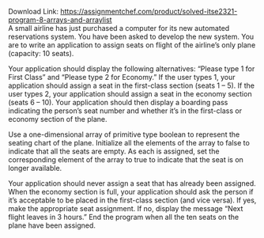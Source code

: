 Download Link: https://assignmentchef.com/product/solved-itse2321-program-8-arrays-and-arraylist
<br>
A small airline has just purchased a computer for its new automated reservations system.  You have been asked to develop the new system.  You are to write an application to assign seats on flight of the airline’s only plane (capacity: 10 seats).

Your application should display the following alternatives: “Please type 1 for First Class” and “Please type 2 for Economy.”  If the user types 1, your application should assign a seat in the first-class section (seats 1 – 5).  If the user types 2, your application should assign a seat in the economy section (seats 6 – 10).  Your application should then display a boarding pass indicating the person’s seat number and whether it’s in the first-class or economy section of the plane.

Use a one-dimensional array of primitive type boolean to represent the seating chart of the plane.  Initialize all the elements of the array to false to indicate that all the seats are empty.  As each is assigned, set the corresponding element of the array to true to indicate that the seat is on longer available.

Your application should never assign a seat that has already been assigned.  When the economy section is full, your application should ask the person if it’s acceptable to be placed in the first-class section (and vice versa).  If yes, make the appropriate seat assignment.  If no, display the message “Next flight leaves in 3 hours.”  End the program when all the ten seats on the plane have been assigned.



